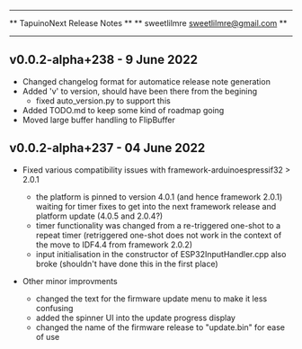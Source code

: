 *****************************************
** TapuinoNext Release Notes           **
** sweetlilmre <sweetlilmre@gmail.com> **
*****************************************

## v0.0.2-alpha+238 - 9 June 2022

  - Changed changelog format for automatice release note generation
  - Added 'v' to version, should have been there from the begining
    - fixed auto_version.py to support this
  - Added TODO.md to keep some kind of roadmap going
  - Moved large buffer handling to FlipBuffer


## v0.0.2-alpha+237 - 04 June 2022
  - Fixed various compatibility issues with framework-arduinoespressif32 > 2.0.1
    - the platform is pinned to version 4.0.1 (and hence framework 2.0.1) waiting for timer fixes to get into the next framework release and platform update (4.0.5 and 2.0.4?)
    - timer functionality was changed from a re-triggered one-shot to a repeat timer (retriggered one-shot does not work in the context of the move to IDF4.4 from framework 2.0.2)
    - input initialisation in the constructor of ESP32InputHandler.cpp also broke (shouldn't have done this in the first place)

  - Other minor improvments
    - changed the text for the firmware update menu to make it less confusing
    - added the spinner UI into the update progress display
    - changed the name of the firmware release to "update.bin" for ease of use
